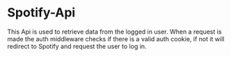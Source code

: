 # Spotify-Api
This Api is used to retrieve data from the logged in user. When a request is made the auth middleware checks if there is a valid auth cookie, if not it will redirect to Spotify and request the user to log in.
